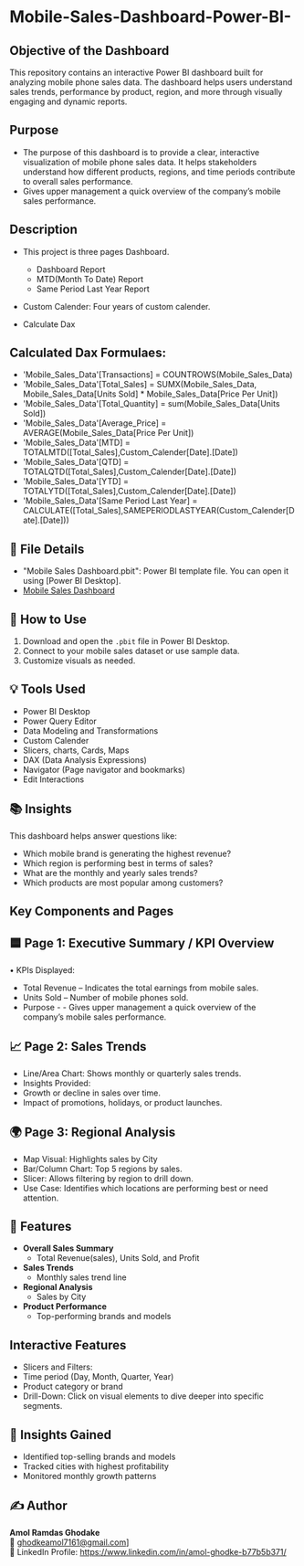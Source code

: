 # Mobile-Sales-Dashboard-Power-BI-

## Objective of the Dashboard
This repository contains an interactive Power BI dashboard built for analyzing mobile phone sales data. The dashboard helps users understand sales trends, performance by product, region, and more through visually engaging and dynamic reports.

## Purpose
- The purpose of this dashboard is to provide a clear, interactive visualization of mobile phone sales data. It helps stakeholders understand how different products, regions, and time periods contribute to overall sales performance.
- Gives upper management a quick overview of the company’s mobile sales performance.

## Description
- This project is three pages Dashboard.
    -  Dashboard Report
    -  MTD(Month To Date) Report
    -  Same Period Last Year Report 

- Custom Calender: Four years of custom calender.
- Calculate Dax


 ## Calculated Dax Formulaes:
 
- 'Mobile_Sales_Data'[Transactions] = COUNTROWS(Mobile_Sales_Data)
- 'Mobile_Sales_Data'[Total_Sales] = SUMX(Mobile_Sales_Data, Mobile_Sales_Data[Units Sold] * Mobile_Sales_Data[Price Per Unit])
- 'Mobile_Sales_Data'[Total_Quantity] = sum(Mobile_Sales_Data[Units Sold])
- 'Mobile_Sales_Data'[Average_Price] = AVERAGE(Mobile_Sales_Data[Price Per Unit])
- 'Mobile_Sales_Data'[MTD] = TOTALMTD([Total_Sales],Custom_Calender[Date].[Date])
- 'Mobile_Sales_Data'[QTD] = TOTALQTD([Total_Sales],Custom_Calender[Date].[Date])
- 'Mobile_Sales_Data'[YTD] = TOTALYTD([Total_Sales],Custom_Calender[Date].[Date])
- 'Mobile_Sales_Data'[Same Period Last Year] = CALCULATE([Total_Sales],SAMEPERIODLASTYEAR(Custom_Calender[Date].[Date]))



## 📁 File Details
- "Mobile Sales Dashboard.pbit": Power BI template file. You can open it using [Power BI Desktop].
- <a href="https://github.com/amolghodake1714/Mobile-Sales-Dashboard-Power-BI-/blob/main/Mobile_Sales_Dashboard.pbit">Mobile Sales Dashboard</a>


## 📌 How to Use

1. Download and open the `.pbit` file in Power BI Desktop.
2. Connect to your mobile sales dataset or use sample data.
3. Customize visuals as needed.


## 💡 Tools Used

- Power BI Desktop
- Power Query Editor
- Data Modeling and Transformations
- Custom Calender
- Slicers, charts, Cards, Maps
- DAX (Data Analysis Expressions)
- Navigator (Page navigator and bookmarks)
- Edit Interactions


## 📚 Insights

This dashboard helps answer questions like:
- Which mobile brand is generating the highest revenue?
- Which region is performing best in terms of sales?
- What are the monthly and yearly sales trends?
- Which products are most popular among customers?

## Key Components and Pages
## 🟦 Page 1: Executive Summary / KPI Overview
•	KPIs Displayed:
-	Total Revenue – Indicates the total earnings from mobile sales.
-	Units Sold – Number of mobile phones sold.
- Purpose - - Gives upper management a quick overview of the company’s mobile sales performance.

## 📈 Page 2: Sales Trends
-	Line/Area Chart: Shows monthly or quarterly sales trends.
-	Insights Provided:
-	Growth or decline in sales over time.
-	Impact of promotions, holidays, or product launches.


## 🌍 Page 3: Regional Analysis
-	Map Visual: Highlights sales by City
-	Bar/Column Chart: Top 5 regions by sales.
-	Slicer: Allows filtering by region to drill down.
-	Use Case: Identifies which locations are performing best or need attention.



## 🚀 Features

- **Overall Sales Summary**
  - Total Revenue(sales), Units Sold, and Profit
- **Sales Trends**
  - Monthly sales trend line
- **Regional Analysis**
  - Sales by City
- **Product Performance**
  - Top-performing brands and models
 

## Interactive Features
- 	Slicers and Filters:
- 	Time period (Day, Month, Quarter, Year)
-	Product category or brand
-  Drill-Down: Click on visual elements to dive deeper into specific segments.



## 🧠 Insights Gained

- Identified top-selling brands and models
- Tracked cities with highest profitability
- Monitored monthly growth patterns






## ✍️ Author

**Amol Ramdas Ghodake**  
📧 ghodkeamol7161@gmail.com]  
🔗 LinkedIn Profile: https://www.linkedin.com/in/amol-ghodke-b77b5b371/
